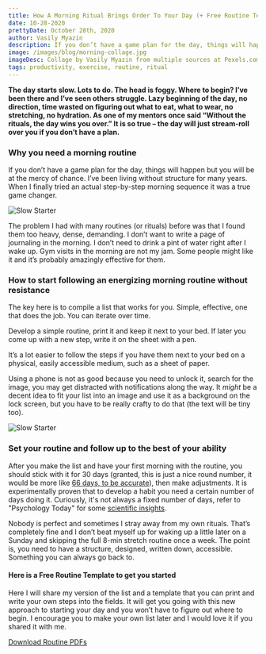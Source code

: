 ```yaml
---
title: How A Morning Ritual Brings Order To Your Day (+ Free Routine Template)
date: 10-28-2020
prettyDate: October 28th, 2020
author: Vasily Myazin
description: If you don’t have a game plan for the day, things will happen but you will be at the mercy of chance. When I finally tried an actual step-by-step morning sequence it was a true game changer.
image: /images/blog/morning-collage.jpg
imageDesc: Collage by Vasily Myazin from multiple sources at Pexels.com
tags: productivity, exercise, routine, ritual
---
```


**The day starts slow. Lots to do. The head is foggy. Where to begin? I’ve been there and I’ve seen others struggle. Lazy beginning of the day, no direction, time wasted on figuring out what to eat, what to wear, no stretching, no hydration. As one of my mentors once said “Without the rituals, the day wins you over.” It is so true – the day will just stream-roll over you if you don’t have a plan.**

### Why you need a morning routine

If you don’t have a game plan for the day, things will happen but you will be at the mercy of chance. I’ve been living without structure for many years. When I finally tried an actual step-by-step morning sequence it was a true game changer.

![Slow Starter](/images/blog/slow-awake.jpg)

The problem I had with many routines (or rituals) before was that I found them too heavy, dense, demanding. I don’t want to write a page of journaling in the morning. I don’t need to drink a pint of water right after I wake up. Gym visits in the morning are not my jam. Some people might like it and it’s probably amazingly effective for them.

### How to start following an energizing morning routine without resistance

The key here is to compile a list that works for you. Simple, effective, one that does the job. You can iterate over time.

Develop a simple routine, print it and keep it next to your bed. If later you come up with a new step, write it on the sheet with a pen.

It’s a lot easier to follow the steps if you have them next to your bed on a physical, easily accessible medium, such as a sheet of paper.

Using a phone is not as good because you need to unlock it, search for the image, you may get distracted with notifications along the way. It *might* be a decent idea to fit your list into an image and use it as a background on the lock screen, but you have to be really crafty to do that (the text will be tiny too).

![Slow Starter](/images/blog/view-into-city.jpg)

### Set your routine and follow up to the best of your ability

After you make the list and have your first morning with the routine, you should stick with it for 30 days (granted, this is just a nice round number, it would be more like <a href="https://jamesclear.com/new-habit">66 days, to be accurate</a>), then make adjustments. It is experimentally proven that to develop a habit you need a certain number of days doing it. Curiously, it's not always a fixed number of days, refer to "Psychology Today" for some <a href="https://www.psychologytoday.com/us/blog/brain-wise/201904/the-science-habits">scientific insights</a>.

Nobody is perfect and sometimes I stray away from my own rituals. That’s completely fine and I don’t beat myself up for waking up a little later on a Sunday and skipping the full 8-min stretch routine once a week. The point is, you need to have a structure, designed, written down, accessible. Something you can always go back to.

#### Here is a Free Routine Template to get you started

Here I will share my version of the list and a template that you can print and write your own steps into the fields. It will get you going with this new approach to starting your day and you won’t have to figure out where to begin. I encourage you to make your own list later and I would love it if you shared it with me.

<a class="btn btn-accent btn-lg btn-block button" href="https://offer.vasilym.com/morning-routine">Download Routine PDFs</a>
